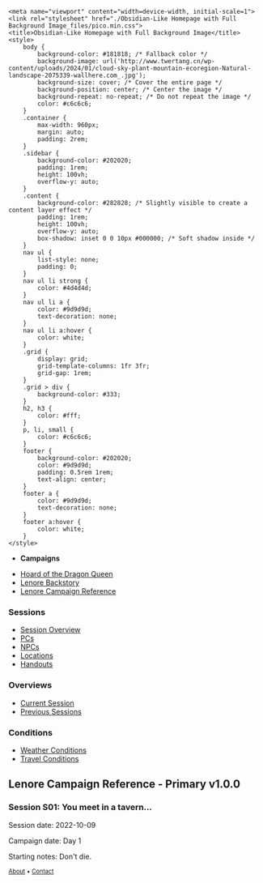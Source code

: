 <!DOCTYPE html>
<!-- saved from url=(0014)about:internet -->
<html lang="en"><head><meta http-equiv="Content-Type" content="text/html; charset=UTF-8">
    
    <meta name="viewport" content="width=device-width, initial-scale=1">
    <link rel="stylesheet" href="./Obsidian-Like Homepage with Full Background Image_files/pico.min.css">
    <title>Obsidian-Like Homepage with Full Background Image</title>
    <style>
        body {
            background-color: #181818; /* Fallback color */
            background-image: url('http://www.twertang.cn/wp-content/uploads/2024/01/cloud-sky-plant-mountain-ecoregion-Natural-landscape-2075339-wallhere.com_.jpg');
            background-size: cover; /* Cover the entire page */
            background-position: center; /* Center the image */
            background-repeat: no-repeat; /* Do not repeat the image */
            color: #c6c6c6;
        }
        .container {
            max-width: 960px;
            margin: auto;
            padding: 2rem;
        }
        .sidebar {
            background-color: #202020;
            padding: 1rem;
            height: 100vh;
            overflow-y: auto;
        }
        .content {
            background-color: #282828; /* Slightly visible to create a content layer effect */
            padding: 1rem;
            height: 100vh;
            overflow-y: auto;
            box-shadow: inset 0 0 10px #000000; /* Soft shadow inside */
        }
        nav ul {
            list-style: none;
            padding: 0;
        }
        nav ul li strong {
            color: #4d4d4d;
        }
        nav ul li a {
            color: #9d9d9d;
            text-decoration: none;
        }
        nav ul li a:hover {
            color: white;
        }
        .grid {
            display: grid;
            grid-template-columns: 1fr 3fr;
            grid-gap: 1rem;
        }
        .grid > div {
            background-color: #333;
        }
        h2, h3 {
            color: #fff;
        }
        p, li, small {
            color: #c6c6c6;
        }
        footer {
            background-color: #202020;
            color: #9d9d9d;
            padding: 0.5rem 1rem;
            text-align: center;
        }
        footer a {
            color: #9d9d9d;
            text-decoration: none;
        }
        footer a:hover {
            color: white;
        }
    </style>
</head>
<body>
    <nav class="container-fluid">
        <ul>
            <li><strong>Campaigns</strong></li>
        </ul>
        <ul>
            <li><a href="https://designergpt.replit.app/pages/1cbfaa33cab937a80379a6ffb89483ed.html#">Hoard of the Dragon Queen</a></li>
            <li><a href="https://designergpt.replit.app/pages/1cbfaa33cab937a80379a6ffb89483ed.html#">Lenore Backstory</a></li>
            <li><a href="https://designergpt.replit.app/pages/1cbfaa33cab937a80379a6ffb89483ed.html#" role="button">Lenore Campaign Reference</a></li>
        </ul>
    </nav>
    <main class="container">
        <div class="grid">
            <div class="sidebar">
                <!-- Sidebar content -->
                <h3>Sessions</h3>
                <ul>
                    <li><a href="https://designergpt.replit.app/pages/1cbfaa33cab937a80379a6ffb89483ed.html#">Session Overview</a></li>
                    <li><a href="https://designergpt.replit.app/pages/1cbfaa33cab937a80379a6ffb89483ed.html#">PCs</a></li>
                    <li><a href="https://designergpt.replit.app/pages/1cbfaa33cab937a80379a6ffb89483ed.html#">NPCs</a></li>
                    <li><a href="https://designergpt.replit.app/pages/1cbfaa33cab937a80379a6ffb89483ed.html#">Locations</a></li>
                    <li><a href="https://designergpt.replit.app/pages/1cbfaa33cab937a80379a6ffb89483ed.html#">Handouts</a></li>
                </ul>
                <h3>Overviews</h3>
                <ul>
                    <li><a href="https://designergpt.replit.app/pages/1cbfaa33cab937a80379a6ffb89483ed.html#">Current Session</a></li>
                    <li><a href="https://designergpt.replit.app/pages/1cbfaa33cab937a80379a6ffb89483ed.html#">Previous Sessions</a></li>
                </ul>
                <h3>Conditions</h3>
                <ul>
                    <li><a href="https://designergpt.replit.app/pages/1cbfaa33cab937a80379a6ffb89483ed.html#">Weather Conditions</a></li>
                    <li><a href="https://designergpt.replit.app/pages/1cbfaa33cab937a80379a6ffb89483ed.html#">Travel Conditions</a></li>
                </ul>
            </div>
            <div class="content">
                <!-- Main content -->
                <h2>Lenore Campaign Reference - Primary v1.0.0</h2>
                <h3>Session S01: You meet in a tavern...</h3>
                <p>Session date: 2022-10-09</p>
                <p>Campaign date: Day 1</p>
                <p>Starting notes: Don't die.</p>
                <!-- Add more content as needed -->
            </div>
        </div>
    </main>
    <footer class="container">
        <small><a href="https://designergpt.replit.app/pages/1cbfaa33cab937a80379a6ffb89483ed.html#">About</a> • <a href="https://designergpt.replit.app/pages/1cbfaa33cab937a80379a6ffb89483ed.html#">Contact</a></small>
    </footer>


</body></html>